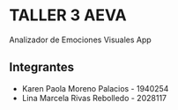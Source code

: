 # TALLER 3 AEVA
  Analizador de Emociones Visuales App

## Integrantes
- Karen Paola Moreno Palacios - 1940254
- Lina Marcela Rivas Rebolledo - 2028117
